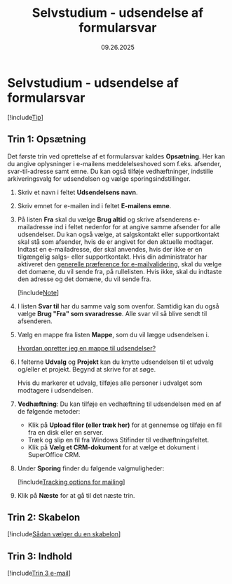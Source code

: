 ﻿---
uid: help-da-tutorial-form-mailing
title: Selvstudium - udsendelse af formularsvar
description: I dette selvstudium lærer du, hvordan du opretter en formularsvarudsendelse.
keywords: formularsvar, formularudsendelse
date: 09.26.2025
version: 10.5
content_type: tutorial
category: marketing
topic: mailing
license: marketingessentials
audience: person
audience_tooltip: SuperOffice Marketing
language: da
---

# Selvstudium - udsendelse af formularsvar

[!include[Tip](includes/tip-mailing-save-draft.md)]

## Trin 1: Opsætning

Det første trin ved oprettelse af et formularsvar kaldes **Opsætning**. Her kan du angive oplysninger i e-mailens meddelelseshoved som f.eks. afsender, svar-til-adresse samt emne. Du kan også tilføje vedhæftninger, indstille arkiveringsvalg for udsendelsen og vælge sporingsindstillinger.

1. Skriv et navn i feltet **Udsendelsens navn**.

1. Skriv emnet for e-mailen ind i feltet **E-mailens emne**.

1. På listen **Fra** skal du vælge **Brug altid** og skrive afsenderens e-mailadresse ind i feltet nedenfor for at angive samme afsender for alle udsendelser. Du kan også vælge, at salgskontakt eller supportkontakt skal stå som afsender, hvis de er angivet for den aktuelle modtager. Indtast en e-mailadresse, der skal anvendes, hvis der ikke er en tilgængelig salgs- eller supportkontakt. Hvis din administrator har aktiveret den [generelle præference for e-mailvalidering][1], skal du vælge det domæne, du vil sende fra, på rullelisten. Hvis ikke, skal du indtaste den adresse og det domæne, du vil sende fra.

    [!include[Note](includes/spf-look-up.md)]

1. I listen **Svar til** har du samme valg som ovenfor. Samtidig kan du også vælge **Brug "Fra" som svaradresse**. Alle svar vil så blive sendt til afsenderen.

1. Vælg en mappe fra listen **Mappe**, som du vil lægge udsendelsen i.

    [Hvordan opretter jeg en mappe til udsendelser?][2]

1. I felterne **Udvalg** og **Projekt** kan du knytte udsendelsen til et udvalg og/eller et projekt. Begynd at skrive for at søge.

    Hvis du markerer et udvalg, tilføjes alle personer i udvalget som modtagere i udsendelsen.

1. **Vedhæftning**: Du kan tilføje en vedhæftning til udsendelsen med en af de følgende metoder:

    * Klik på **Upload filer (eller træk her)** for at gennemse og tilføje en fil fra en disk eller en server.
    * Træk og slip en fil fra Windows Stifinder til vedhæftningsfeltet.
    * Klik på **Vælg et CRM-dokument** for at vælge et dokument i SuperOffice CRM.

1. Under **Sporing** finder du følgende valgmuligheder:

    [!include[Tracking options for mailing](includes/mailing-tracking-options.md)]

1. Klik på **Næste** for at gå til det næste trin.

## Trin 2: Skabelon

[!include[Sådan vælger du en skabelon](includes/mailing-choose-template.md)]

## Trin 3: Indhold

[!include[Trin 3 e-mail](includes/step-3-content-email.md)]

<!-- Referenced links -->
[1]: ../../../../admin/lists/learn/add-items-to-mailing-domain.md
[2]: ../../../learn/create-folder.md
